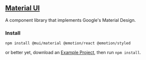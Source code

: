 ## [Material UI](https://mui.com/material-ui/getting-started/overview/)

A component library that implements Google's Material Design.  

### Install

```
npm install @mui/material @emotion/react @emotion/styled
```
or better yet, download an [Example Project](https://mui.com/material-ui/getting-started/example-projects/), then run `npm install`.  

###